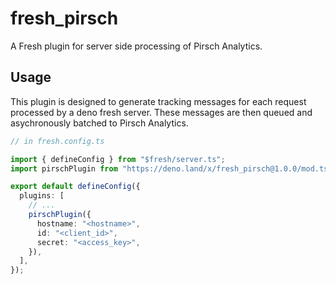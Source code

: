 # fresh_pirsch

A Fresh plugin for server side processing of Pirsch Analytics.

## Usage

This plugin is designed to generate tracking messages for each request processed
by a deno fresh server. These messages are then queued and asychronously batched
to Pirsch Analytics.

```ts
// in fresh.config.ts

import { defineConfig } from "$fresh/server.ts";
import pirschPlugin from "https://deno.land/x/fresh_pirsch@1.0.0/mod.ts";

export default defineConfig({
  plugins: [
    // ...
    pirschPlugin({
      hostname: "<hostname>",
      id: "<client_id>",
      secret: "<access_key>",
    }),
  ],
});
```
